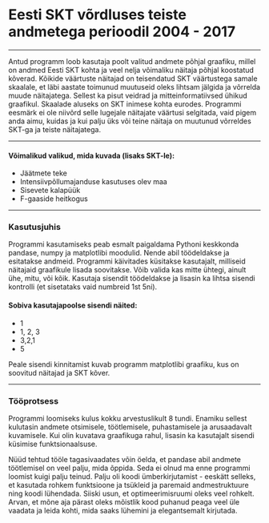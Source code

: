 # Eesti SKT võrdluses teiste andmetega perioodil 2004 - 2017

---

Antud programm loob kasutaja poolt valitud andmete põhjal graafiku, millel on andmed Eesti SKT kohta ja veel nelja võimaliku näitaja põhjal koostatud kõverad. Kõikide väärtuste näitajad on teisendatud SKT väärtustega samale skaalale, et läbi aastate toimunud muutuseid oleks lihtsam jälgida ja võrrelda muude näitajatega. Sellest ka pisut veidrad ja mitteinformatiivsed ühikud graafikul. Skaalade aluseks on SKT inimese kohta eurodes. Programmi eesmärk ei ole niivõrd selle lugejale näitajate väärtusi selgitada, vaid pigem anda aimu, kuidas ja kui palju üks või teine näitaja on muutunud võrreldes SKT-ga ja teiste näitajatega.

---

#### Võimalikud valikud, mida kuvada (lisaks SKT-le):

- Jäätmete teke
- Intensiivpõllumajanduse kasutuses olev maa
- Sisevete kalapüük
- F-gaaside heitkogus

---

### Kasutusjuhis

Programmi kasutamiseks peab esmalt paigaldama Pythoni keskkonda pandase, numpy ja matplotlibi moodulid. Nende abil töödeldakse ja esitatakse andmeid.
Programmi käivitades küsitakse kasutajalt, milliseid näitajaid graafikule lisada soovitakse. Võib valida kas mitte ühtegi, ainult ühe, mitu, või kõik. Kasutaja sisendit töödeldakse ja lisasin ka lihtsa sisendi kontrolli (et sisetataks vaid numbreid 1st 5ni).

#### Sobiva kasutajapoolse sisendi näited:

- 1
- 1, 2, 3
- 3,2,1
- 5

Peale sisendi kinnitamist kuvab programm matplotlibi graafiku, kus on soovitud näitajad ja SKT kõver.

---

### Tööprotsess

Programmi loomiseks kulus kokku arvestuslikult 8 tundi. Enamiku sellest kulutasin andmete otsimisele, töötlemisele, puhastamisele ja arusaadavalt kuvamisele. Kui olin kuvatava graafikuga rahul, lisasin ka kasutajalt sisendi küsimise funktsionaalsuse.

Nüüd tehtud tööle tagasivaadates võin öelda, et pandase abil andmete töötlemisel on veel palju, mida õppida. Seda ei olnud ma enne programmi loomist kuigi palju teinud. Palju oli koodi ümberkirjutamist - eeskätt selleks, et kasutada rohkem funktsioone ja tsükleid ja paremaid andmestruktuure ning koodi lühendada. Siiski usun, et optimeerimisruumi oleks veel rohkelt. Arvan, et mõne aja pärast oleks mõistlik kood puhanud peaga veel üle vaadata ja leida kohti, mida saaks lühemini ja elegantsemalt kirjutada.
